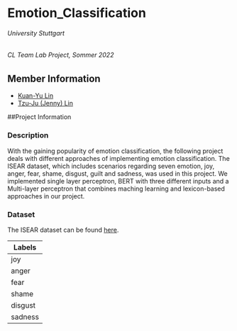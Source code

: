 # Emotion_Classification

###### University Stuttgart
###### CL Team Lab Project, Sommer 2022

## Member Information

* [Kuan-Yu Lin](https://github.com/kuan-yu-lin)
* [Tzu-Ju (Jenny) Lin](https://github.com/TzuJuLin)

##Project Information

### Description

With the gaining popularity of emotion classification, the following project deals with different approaches of implementing emotion classification. The ISEAR dataset, which includes scenarios regarding seven emotion, joy, anger, fear, shame, disgust, guilt and sadness, was used in this project. We implemented single layer perceptron, BERT with three different inputs and a Multi-layer perceptron that combines maching learning and lexicon-based approaches in our project. 

### Dataset

The ISEAR dataset can be found [here](https://www.unige.ch/cisa/research/materials-and-online-research/research-material/).

|Labels|
|------|
|joy|
|anger|
|fear|
|shame|
|disgust|
|sadness|





